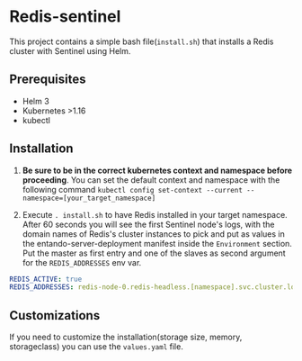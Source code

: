 # Redis-sentinel 

This project contains a simple bash file(`install.sh`) that installs a Redis cluster with Sentinel using Helm.

## Prerequisites

- Helm 3
- Kubernetes >1.16
- kubectl


## Installation

1. **Be sure to be in the correct kubernetes context and namespace before proceeding**. You can set the default context
 and namespace with the following command `kubectl config set-context --current --namespace=[your_target_namespace]`

2. Execute `. install.sh` to have Redis installed in your target namespace. After 60 seconds you will see the first Sentinel
 node's logs, with the domain names of Redis's cluster instances to pick and put as values in the entando-server-deployment
 manifest inside the `Environment` section. Put the master as first entry and one of the slaves as second argument for the
 `REDIS_ADDRESSES` env var.

```yaml
REDIS_ACTIVE: true
REDIS_ADDRESSES: redis-node-0.redis-headless.[namespace].svc.cluster.local:26379,redis-node-1.redis-headless.[namespace].svc.cluster.local:26379
```

## Customizations

If you need to customize the installation(storage size, memory, storageclass) you can use the `values.yaml` file.
